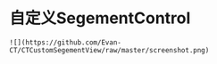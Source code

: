 自定义SegementControl
==========================

    ![](https://github.com/Evan-CT/CTCustomSegementView/raw/master/screenshot.png)  

